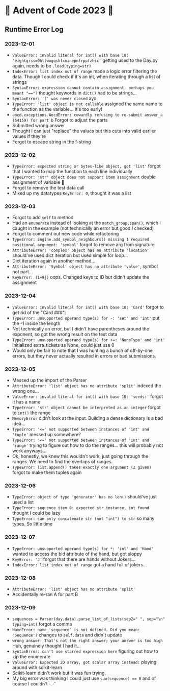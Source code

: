 # 🎄 Advent of Code 2023 🎄

## Runtime Error Log

### 2023-12-01

-   `ValueError: invalid literal for int() with base 10: 'eightqrssm9httwogqshfxninepnfrppfzhsc'` getting used to the Day.py again, needs to be `.load(typing=str)`
-   `IndexError: list index out of range` made a logic error filtering the data. Though I could check if it's an int, when iterating through a list of strings
-   `SyntaxError: expression cannot contain assignment, perhaps you meant "=="?` thought keywords in `dict()` had to be strings...
-   `SyntaxError: '(' was never closed` ayo
-   `TypeError: 'list' object is not callable` assigned the same name to the function as the variable... It's too early!
-   `aocd.exceptions.AocdError: cowardly refusing to re-submit answer_a (54159) for part b` Forgot to adjust the parts
-   Submitted wrong answer
-   Thought I can just "replace" the values but this cuts into valid earlier values if they're
-   Forgot to escape string in the f-string

### 2023-12-02

-   `TypeError: expected string or bytes-like object, got 'list'` forgot that I wanted to map the function to each line individually
-   `TypeError: 'str' object does not support item assignment` double assignment of variable 👀
-   Forgot to remove the test data call
-   Mixed up my datatypes `KeyError: 0`, thought it was a list

### 2023-12-03

-   Forgot to add `self` to method
-   Had an `enumerate` instead of looking at the `match_group.span()`, which I caught in the example (not technically an error but good I checked)
-   Forgot to comment out new code while refactoring
-   `TypeError: Engine.add_symbol_neighbours() missing 1 required positional argument: 'symbol'` forgot to remove arg from signature
-   `AttributeError: 'complex' object has no attribute 'location'` should've used dict iteration but used simple for loop...
-   Dict iteration again in another method...
-   `AttributeError: 'Symbol' object has no attribute 'value'`, symbol not part...
-   `KeyError: (1+9j)` oops. Changed keys to ID but didn't update the assignment

### 2023-12-04

-   `ValueError: invalid literal for int() with base 10: 'Card'` forgot to get rid of the "Card ###":
-   `TypeError: unsupported operand type(s) for -: 'set' and 'int'` put the -1 inside the length
-   Not technically an error, but I didn't have parentheses around the exponent, so got the wrong result on the test data
-   `TypeError: unsupported operand type(s) for +=: 'NoneType' and 'int'` initialized extra_tickets as None, could just use 0
-   Would only be fair to note that I was hunting a bunch of off-by-one errors, but they never actually resulted in errors or bad submissions.

### 2023-12-05

-   Messed up the import of the Parser
-   `AttributeError: 'list' object has no attribute 'split'` indexed the wrong one...
-   `ValueError: invalid literal for int() with base 10: 'seeds:'` forgot it has a name
-   `TypeError: 'str' object cannot be interpreted as an integer` forgot to `int()` the range
-   `MemoryError` didn't look at the input. Building a dense dictionary is a bad idea...
-   `TypeError: '<=' not supported between instances of 'int' and 'tuple'` messed up somewhere?
-   `TypeError: '<=' not supported between instances of 'int' and 'range'` trying to figure out how to do the ranges... this will probably not work anyways...
-   Ok, honestly, we knew this wouldn't work, just going through the ranges. We need to find the overlaps of ranges.
-   `TypeError: list.append() takes exactly one argument (2 given)` forgot to make them tuples again

### 2023-12-06

-   `TypeError: object of type 'generator' has no len()` should've just used a list
-   `TypeError: sequence item 0: expected str instance, int found` thought I could be lazy
-   `TypeError: can only concatenate str (not "int") to str` so many types. So little time

### 2023-12-07

-   `TypeError: unsupported operand type(s) for *: 'int' and 'Hand'` wanted to access the bid attribute of the hand, but got sloppy
-   `KeyError: 'J'` forgot that there are hands without Jokers...
-   `IndexError: list index out of range` got a hand full of jokers...

### 2023-12-08

-   `AttributeError: 'list' object has no attribute 'split'`
-   Accidentally re-ran A for part B

### 2023-12-09

-   `sequences = Parser(day.data).parse_list_of_lists(sep2=" ", sep="\n" typing=int)` forgot a comma
-   `NameError: name 'sequence' is not defined. Did you mean: 'Sequence'?` changes to `self.data` and didn't update
-   `wrong answer: That's not the right answer; your answer is too high` Huh, genuinely thought I had it...
-   `SyntaxError: can't use starred expression here` figuring out how to zip the enumerate
-   `ValueError: Expected 2D array, got scalar array instead:` playing around with scikit-learn
-   Scikit-learn didn't work but it was fun trying.
-   My big error was thinking I could just use `sum(sequence) == 0` and of course I couldn't -.-'
